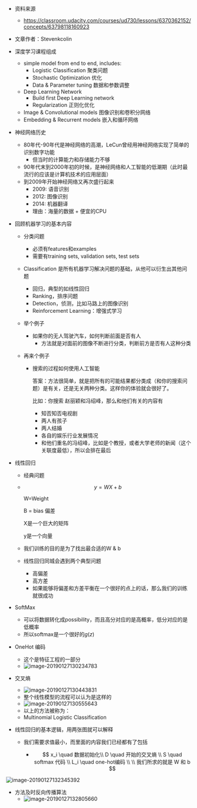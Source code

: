- 资料来源

  - <https://classroom.udacity.com/courses/ud730/lessons/6370362152/concepts/63798118160923>

- 文章作者：Stevenkcolin

- 深度学习课程组成

  - simple model from end to end, includes:
    - Logistic Classification 聚类问题
    - Stochastic Optimization 优化
    - Data & Parameter tuning  数据和参数调整
  - Deep Learning Network
    - Build first Deep Learning network
    - Regularization 正则化优化
  - Image & Convolutional models 图像识别和卷积分网络
  - Embedding & Recurrent models 嵌入和循环网络

- 神经网络历史

  - 80年代-90年代是神经网络的高潮，LeCun曾经用神经网络实现了简单的识别数字功能
    - 但当时的计算能力和存储能力不够
  - 90年代末到2000年初的时候，是神经网络和人工智能的低潮期（此时最流行的应该是计算机技术的应用层面）
  - 到2009年开始神经网络又再次盛行起来
    - 2009: 语音识别
    - 2012: 图像识别
    - 2014: 机器翻译
    - 理由：海量的数据 + 便宜的CPU

- 回顾机器学习的基本内容

  - 分类问题

    - 必须有features和examples
    - 需要有training sets, validation sets, test sets

  - Classification 是所有机器学习解决问题的基础，从他可以衍生出其他问题

    - 回归，典型的如线性回归
    - Ranking，排序问题
    - Detection，侦测，比如马路上的图像识别
    - Reinforcement Learning：增强式学习

  - 举个例子

    - 如果你的无人驾驶汽车，如何判断前面是否有人
      - 方法就是对面前的图像不断进行分类，判断前方是否有人这种分类

  - 再来个例子

    - 搜索的过程如何使用人工智能

      答案：方法很简单，就是把所有的可能结果都分类成（和你的搜索问题）是有关，还是无关两种分类。这样你的体验就会很好了。

      比如：你搜索 赵丽颖和冯绍峰，那么和他们有关的内容有

      - 知否知否电视剧
      - 两人有孩子
      - 两人结婚
      - 各自的娱乐行业发展情况
      - 和他们重名的冯绍峰，比如是个教授，或者大学老师的新闻（这个关联度最低），所以会排在最后

- 线性回归

  - 经典问题

  - $$
    y = WX + b
    $$

    W=Weight

    B = bias 偏差

    X是一个巨大的矩阵

    y是一个向量

  - 我们训练的目的是为了找出最合适的W & b

  - 线性回归同城会遇到两个典型问题

    - 高偏差
    - 高方差
    - 如果能够将偏差和方差平衡在一个很好的点上的话，那么我们的训练就很成功

- SoftMax

  - 可以将数据转化成possibility，而且高分对应的是高概率，低分对应的是低概率
  - 所以softmax是一个很好的$g(z)$

- OneHot 编码

  - 这个是特征工程的一部分
  - ![image-20190127130234783](https://ws2.sinaimg.cn/large/006tNc79gy1fzl24ho05nj30hv0dijt7.jpg)

- 交叉熵
  - ![image-20190127130443831](https://ws3.sinaimg.cn/large/006tNc79gy1fzl26p0f9yj314w0nbajm.jpg)
  - 整个线性模型的流程可以认为是这样的
  - ![image-20190127130555643](https://ws4.sinaimg.cn/large/006tNc79gy1fzl27y99zaj31740nxam5.jpg)
  - 以上的方法被称为：
  - Multinomial Logistic Classification

- 线性回归的基本逻辑，用两张图就可以解释

  - 我们需要求值最小，而里面的内容我们已经都有了包括

    - $$
      x_i \quad 数据初始化\\
      D \quad 开始的交叉熵 \\
      S \quad softmax 代码 \\
      L_i \quad one-hot编码 \\
      \\
      我们所求的就是 W 和 b
      $$

      

![image-20190127132345392](https://ws1.sinaimg.cn/large/006tNc79gy1fzl2qhxva2j30zo0nhdr7.jpg)

- 方法及时反向传播算法
  - ![image-20190127132805660](https://ws2.sinaimg.cn/large/006tNc79gy1fzl2v05l7gj312l0mtn5s.jpg)

